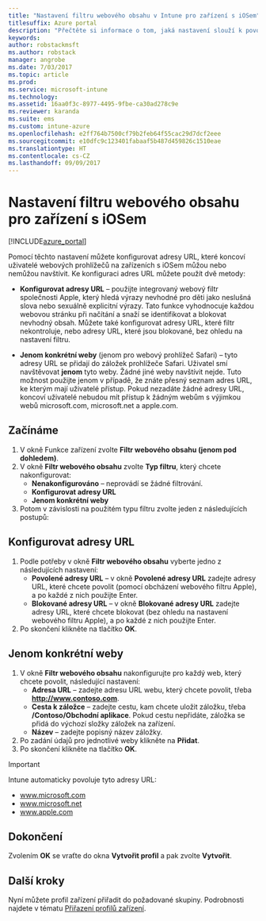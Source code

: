 ```yaml
---
title: "Nastavení filtru webového obsahu v Intune pro zařízení s iOSem"
titlesuffix: Azure portal
description: "Přečtěte si informace o tom, jaká nastavení slouží k povolení a blokování přístupu k webovým stránkám ze zařízení s iOSem."
keywords: 
author: robstackmsft
ms.author: robstack
manager: angrobe
ms.date: 7/03/2017
ms.topic: article
ms.prod: 
ms.service: microsoft-intune
ms.technology: 
ms.assetid: 16aa0f3c-8977-4495-9fbe-ca30ad278c9e
ms.reviewer: karanda
ms.suite: ems
ms.custom: intune-azure
ms.openlocfilehash: e2ff764b7500cf79b2feb64f55cac29d7dcf2eee
ms.sourcegitcommit: e10dfc9c123401fabaaf5b487d459826c1510eae
ms.translationtype: HT
ms.contentlocale: cs-CZ
ms.lasthandoff: 09/09/2017
---
```

# <a name="web-content-filter-settings-for-ios-devices"></a>Nastavení filtru webového obsahu pro zařízení s iOSem

[!INCLUDE[azure_portal](./includes/azure_portal.md)]

Pomocí těchto nastavení můžete konfigurovat adresy URL, které koncoví uživatelé webových prohlížečů na zařízeních s iOSem můžou nebo nemůžou navštívit. Ke konfiguraci adres URL můžete použít dvě metody:

- **Konfigurovat adresy URL** – použijte integrovaný webový filtr společnosti Apple, který hledá výrazy nevhodné pro děti jako neslušná slova nebo sexuálně explicitní výrazy. Tato funkce vyhodnocuje každou webovou stránku při načítání a snaží se identifikovat a blokovat nevhodný obsah. Můžete také konfigurovat adresy URL, které filtr nekontroluje, nebo adresy URL, které jsou blokované, bez ohledu na nastavení filtru.

- **Jenom konkrétní weby** (jenom pro webový prohlížeč Safari) – tyto adresy URL se přidají do záložek prohlížeče Safari. Uživatel smí navštěvovat **jenom** tyto weby. Žádné jiné weby navštívit nejde. Tuto možnost použijte jenom v případě, že znáte přesný seznam adres URL, ke kterým mají uživatelé přístup.
Pokud nezadáte žádné adresy URL, koncoví uživatelé nebudou mít přístup k žádným webům s výjimkou webů microsoft.com, microsoft.net a apple.com.



## <a name="get-started"></a>Začínáme

1. V okně Funkce zařízení zvolte **Filtr webového obsahu (jenom pod dohledem)**.
2. V okně **Filtr webového obsahu** zvolte **Typ filtru**, který chcete nakonfigurovat:
    - **Nenakonfigurováno** – neprovádí se žádné filtrování.
    - **Konfigurovat adresy URL**
    - **Jenom konkrétní weby**
3. Potom v závislosti na použitém typu filtru zvolte jeden z následujících postupů:


## <a name="configure-urls"></a>Konfigurovat adresy URL

1. Podle potřeby v okně **Filtr webového obsahu** vyberte jedno z následujících nastavení:
    - **Povolené adresy URL** – v okně **Povolené adresy URL** zadejte adresy URL, které chcete povolit (pomocí obcházení webového filtru Apple), a po každé z nich použijte Enter.
    - **Blokované adresy URL** – v okně **Blokované adresy URL** zadejte adresy URL, které chcete blokovat (bez ohledu na nastavení webového filtru Apple), a po každé z nich použijte Enter.
2. Po skončení klikněte na tlačítko **OK**.


## <a name="specific-websites-only"></a>Jenom konkrétní weby

1. V okně **Filtr webového obsahu** nakonfigurujte pro každý web, který chcete povolit, následující nastavení:
    - **Adresa URL** – zadejte adresu URL webu, který chcete povolit, třeba **http://www.contoso.com**.
    - **Cesta k záložce** – zadejte cestu, kam chcete uložit záložku, třeba **/Contoso/Obchodní aplikace**. Pokud cestu nepřidáte, záložka se přidá do výchozí složky záložek na zařízení.
    - **Název** – zadejte popisný název záložky.
2. Po zadání údajů pro jednotlivé weby klikněte na **Přidat**.
3. Po skončení klikněte na tlačítko **OK**.

>[!IMPORTANT] 
> Intune automaticky povoluje tyto adresy URL:
> - www.microsoft.com
> - www.microsoft.net
> - www.apple.com

## <a name="finish-up"></a>Dokončení

Zvolením **OK** se vraťte do okna **Vytvořit profil** a pak zvolte **Vytvořit**.

## <a name="next-steps"></a>Další kroky

Nyní můžete profil zařízení přiřadit do požadované skupiny. Podrobnosti najdete v tématu [Přiřazení profilů zařízení](device-profile-assign.md).
